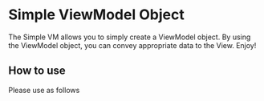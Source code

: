 # Simple ViewModel Object

The Simple VM allows you to simply create a ViewModel object. 
By using the ViewModel object, you can convey appropriate data to the View.
Enjoy!  

## How to use
Please use as follows
